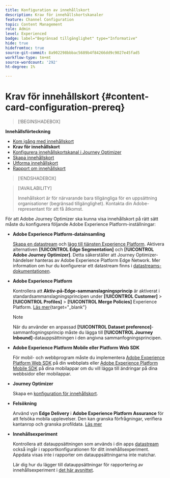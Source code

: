 ```yaml
---
title: Konfiguration av innehållskort
description: Krav för innehållskortskanaler
feature: Channel Configuration
topic: Content Management
role: Admin
level: Experienced
badge: label="Begränsad tillgänglighet" type="Informative"
hide: true
hidefromtoc: true
source-git-commit: 8a902298bbbac5689b4f84266dd9c9027e45fad5
workflow-type: tm+mt
source-wordcount: '292'
ht-degree: 1%

---
```


# Krav för innehållskort {#content-card-configuration-prereq}

>[!BEGINSHADEBOX]

**Innehållsförteckning**

* [Kom igång med innehållskort](get-started-content-card.md)
* **Krav för innehållskort**
* [Konfigurera innehållskortskanal i Journey Optimizer](content-card-configuration.md)
* [Skapa innehållskort](create-content-card.md)
* [Utforma innehållskort](design-content-card.md)
* [Rapport om innehållskort](content-card-report.md)

>[!ENDSHADEBOX]

>[!AVAILABILITY]
>
>Innehållskort är för närvarande bara tillgängliga för en uppsättning organisationer (begränsad tillgänglighet). Kontakta din Adobe-representant för att få åtkomst.

För att Adobe Journey Optimizer ska kunna visa innehållskort på rätt sätt måste du konfigurera följande Adobe Experience Platform-inställningar:

* **Adobe Experience Platform-datainsamling**

  [Skapa en datastream](https://experienceleague.adobe.com/en/docs/experience-platform/datastreams/configure) och [lägg till tjänsten Experience Platform](https://experienceleague.adobe.com/en/docs/experience-platform/datastreams/configure#aep). Aktivera alternativen **[!UICONTROL Edge Segmentation]** och **[!UICONTROL Adobe Journey Optimizer]**. Detta säkerställer att Journey Optimizer-händelser hanteras av Adobe Experience Platform Edge Network. Mer information om hur du konfigurerar ett datastream finns i [datastreams-dokumentationen](https://experienceleague.adobe.com/en/docs/experience-platform/datastreams/configure).

* **Adobe Experience Platform**

  Kontrollera att **Aktiv-på-Edge-sammanslagningsprincip** är aktiverat i standardsammanslagningsprincipen under **[!UICONTROL Customer]** > **[!UICONTROL Profiles]** > **[!UICONTROL Merge Policies]** Experience Platform. [Läs mer](https://experienceleague.adobe.com/docs/experience-platform/profile/merge-policies/ui-guide.html#configure){target="_blank"}

  >[!NOTE]
  >
  >När du använder en anpassad **[!UICONTROL Dataset preference]**-sammanfogningsprincip måste du lägga till **[!UICONTROL Journey Inbound]**-datauppsättningen i den angivna sammanfogningsprincipen.

* **Adobe Experience Platform Mobile eller Platform Web SDK**

  För mobil- och webbprogram måste du implementera [Adobe Experience Platform Web SDK](https://experienceleague.adobe.com/en/docs/platform-learn/implement-web-sdk/overview) på din webbplats eller [Adobe Experience Platform Mobile SDK](https://developer.adobe.com/client-sdks/home/) på dina mobilappar om du vill lägga till ändringar på dina webbsidor eller mobilappar.

* **Journey Optimizer**

  Skapa en [konfiguration för innehållskort](#content-card-configuration).

* **Felsökning**

  Använd vyn **Edge Delivery** i **Adobe Experience Platform Assurance** för att felsöka mobila upplevelser. Den kan granska förfrågningar, verifiera kantanrop och granska profildata. [Läs mer](https://experienceleague.adobe.com/en/docs/experience-platform/assurance/view/edge-delivery)

* **Innehållsexperiment**

  Kontrollera att datauppsättningen som används i din apps [datastream](https://experienceleague.adobe.com/en/docs/experience-platform/datastreams/overview#_blank) också ingår i rapportkonfigurationen för ditt innehållsexperiment. Appdata visas inte i rapporter om datauppsättningarna inte matchar.

  Lär dig hur du lägger till datauppsättningar för rapportering av innehållsexperiment i [det här avsnittet](../content-management/reporting-configuration.md).
